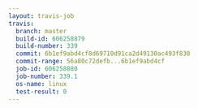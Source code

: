 ```yaml
---
layout: travis-job
travis:
  branch: master
  build-id: 606258879
  build-number: 339
  commit: 6b1ef9abd4cf8d69710d91ca2d49130ac493f830
  commit-range: 56a80c72defb...6b1ef9abd4cf
  job-id: 606258880
  job-number: 339.1
  os-name: linux
  test-result: 0
---
```

